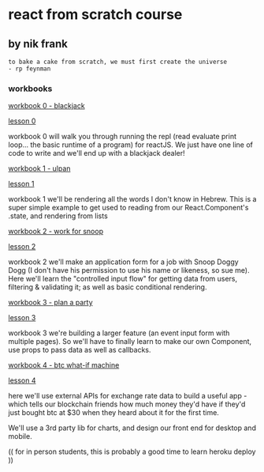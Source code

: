 # react from scratch course
## by nik frank


```
to bake a cake from scratch, we must first create the universe
- rp feynman
```


### workbooks

[workbook 0 - blackjack](https://github.com/nikfrank/react-course-workbook-0)

[lesson 0](./lessons/0.md)

workbook 0 will walk you through running the repl (read evaluate print loop... the basic runtime of a program) for reactJS. We just have one line of code to write and we'll end up with a blackjack dealer!



[workbook 1 - ulpan](https://github.com/nikfrank/react-course-workbook-1)

[lesson 1](./lessons/1.md)

workbook 1 we'll be rendering all the words I don't know in Hebrew. This is a super simple example to get used to reading from our React.Component's .state, and rendering from lists


[workbook 2 - work for snoop](https://github.com/nikfrank/react-course-workbook-2)

[lesson 2](./lessons/2.md)

workbook 2 we'll make an application form for a job with Snoop Doggy Dogg (I don't have his permission to use his name or likeness, so sue me). Here we'll learn the "controlled input flow" for getting data from users, filtering & validating it; as well as basic conditional rendering.


[workbook 3 - plan a party](https://github.com/nikfrank/react-course-workbook-3)

[lesson 3](./lessons/3.md)

workbook 3 we're building a larger feature (an event input form with multiple pages). So we'll have to finally learn to make our own Component, use props to pass data as well as callbacks.


[workbook 4 - btc what-if machine](https://github.com/nikfrank/react-course-workbook-4)

[lesson 4](./lessons/4.md)

here we'll use external APIs for exchange rate data to build a useful app - which tells our blockchain friends how much money they'd have if they'd just bought btc at $30 when they heard about it for the first time.

We'll use a 3rd party lib for charts, and design our front end for desktop and mobile.

(( for in person students, this is probably a good time to learn heroku deploy ))